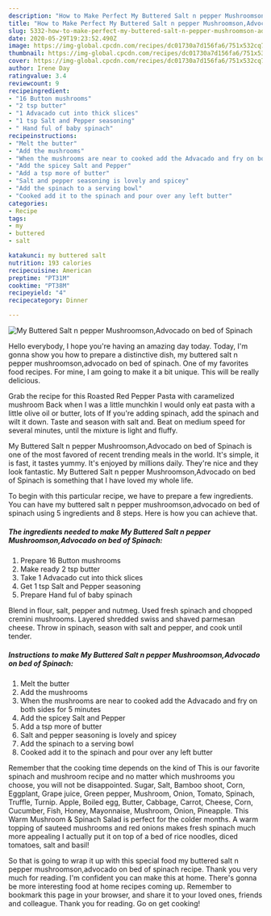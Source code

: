 ```yaml
---
description: "How to Make Perfect My Buttered Salt n pepper Mushroomson,Advocado on bed of Spinach"
title: "How to Make Perfect My Buttered Salt n pepper Mushroomson,Advocado on bed of Spinach"
slug: 5332-how-to-make-perfect-my-buttered-salt-n-pepper-mushroomson-advocado-on-bed-of-spinach
date: 2020-05-29T19:23:52.490Z
image: https://img-global.cpcdn.com/recipes/dc01730a7d156fa6/751x532cq70/my-buttered-salt-n-pepper-mushroomsonadvocado-on-bed-of-spinach-recipe-main-photo.jpg
thumbnail: https://img-global.cpcdn.com/recipes/dc01730a7d156fa6/751x532cq70/my-buttered-salt-n-pepper-mushroomsonadvocado-on-bed-of-spinach-recipe-main-photo.jpg
cover: https://img-global.cpcdn.com/recipes/dc01730a7d156fa6/751x532cq70/my-buttered-salt-n-pepper-mushroomsonadvocado-on-bed-of-spinach-recipe-main-photo.jpg
author: Irene Day
ratingvalue: 3.4
reviewcount: 9
recipeingredient:
- "16 Button mushrooms"
- "2 tsp butter"
- "1 Advacado cut into thick slices"
- "1 tsp Salt and Pepper seasoning"
- " Hand ful of baby spinach"
recipeinstructions:
- "Melt the butter"
- "Add the mushrooms"
- "When the mushrooms are near to cooked add the Advacado and fry on both sides for 5 minutes"
- "Add the spicey Salt and Pepper"
- "Add a tsp more of butter"
- "Salt and pepper seasoning is lovely and spicey"
- "Add the spinach to a serving bowl"
- "Cooked add it to the spinach and pour over any left butter"
categories:
- Recipe
tags:
- my
- buttered
- salt

katakunci: my buttered salt 
nutrition: 193 calories
recipecuisine: American
preptime: "PT31M"
cooktime: "PT38M"
recipeyield: "4"
recipecategory: Dinner

---
```



![My Buttered Salt n pepper Mushroomson,Advocado on bed of Spinach](https://img-global.cpcdn.com/recipes/dc01730a7d156fa6/751x532cq70/my-buttered-salt-n-pepper-mushroomsonadvocado-on-bed-of-spinach-recipe-main-photo.jpg)

Hello everybody, I hope you're having an amazing day today. Today, I'm gonna show you how to prepare a distinctive dish, my buttered salt n pepper mushroomson,advocado on bed of spinach. One of my favorites food recipes. For mine, I am going to make it a bit unique. This will be really delicious.

Grab the recipe for this Roasted Red Pepper Pasta with caramelized mushroom Back when I was a little munchkin I would only eat pasta with a little olive oil or butter, lots of If you&#39;re adding spinach, add the spinach and wilt it down. Taste and season with salt and. Beat on medium speed for several minutes, until the mixture is light and fluffy.

My Buttered Salt n pepper Mushroomson,Advocado on bed of Spinach is one of the most favored of recent trending meals in the world. It's simple, it is fast, it tastes yummy. It's enjoyed by millions daily. They're nice and they look fantastic. My Buttered Salt n pepper Mushroomson,Advocado on bed of Spinach is something that I have loved my whole life.


To begin with this particular recipe, we have to prepare a few ingredients. You can have my buttered salt n pepper mushroomson,advocado on bed of spinach using 5 ingredients and 8 steps. Here is how you can achieve that.

<!--inarticleads1-->

##### The ingredients needed to make My Buttered Salt n pepper Mushroomson,Advocado on bed of Spinach:

1. Prepare 16 Button mushrooms
1. Make ready 2 tsp butter
1. Take 1 Advacado cut into thick slices
1. Get 1 tsp Salt and Pepper seasoning
1. Prepare  Hand ful of baby spinach


Blend in flour, salt, pepper and nutmeg. Used fresh spinach and chopped cremini mushrooms. Layered shredded swiss and shaved parmesan cheese. Throw in spinach, season with salt and pepper, and cook until tender. 

<!--inarticleads2-->

##### Instructions to make My Buttered Salt n pepper Mushroomson,Advocado on bed of Spinach:

1. Melt the butter
1. Add the mushrooms
1. When the mushrooms are near to cooked add the Advacado and fry on both sides for 5 minutes
1. Add the spicey Salt and Pepper
1. Add a tsp more of butter
1. Salt and pepper seasoning is lovely and spicey
1. Add the spinach to a serving bowl
1. Cooked add it to the spinach and pour over any left butter


Remember that the cooking time depends on the kind of This is our favorite spinach and mushroom recipe and no matter which mushrooms you choose, you will not be disappointed. Sugar, Salt, Bamboo shoot, Corn, Eggplant, Grape juice, Green pepper, Mushroom, Onion, Tomato, Spinach, Truffle, Turnip. Apple, Boiled egg, Butter, Cabbage, Carrot, Cheese, Corn, Cucumber, Fish, Honey, Mayonnaise, Mushroom, Onion, Pineapple. This Warm Mushroom &amp; Spinach Salad is perfect for the colder months. A warm topping of sauteed mushrooms and red onions makes fresh spinach much more appealing I actually put it on top of a bed of rice noodles, diced tomatoes, salt and basil! 

So that is going to wrap it up with this special food my buttered salt n pepper mushroomson,advocado on bed of spinach recipe. Thank you very much for reading. I'm confident you can make this at home. There's gonna be more interesting food at home recipes coming up. Remember to bookmark this page in your browser, and share it to your loved ones, friends and colleague. Thank you for reading. Go on get cooking!

